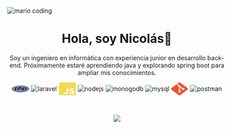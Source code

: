 ![mario coding](https://i.imgur.com/1ZvVkDc.gif)

<h1 align="center">Hola, soy Nicolás👋</h1>
<p align="center">
 Soy un ingeniero en informática con experiencia junior en desarrollo back-end. Próximamente estaré aprendiendo java y explorando spring boot para ampliar mis conocimientos.
</p>
<p align="center">
  <img align="center" alt="php" height="30" width="40" src="https://raw.githubusercontent.com/devicons/devicon/master/icons/php/php-original.svg">
  <img align="center" alt="laravel" height="30" width="40" src="https://cdn.worldvectorlogo.com/logos/laravel-2.svg">
  <img align="center" alt="Js" height="30" width="40" src="https://raw.githubusercontent.com/devicons/devicon/master/icons/javascript/javascript-plain.svg">
  <img align="center" alt="nodejs" height="30" width="40" src="https://cdn.worldvectorlogo.com/logos/nodejs-icon.svg">
  <img align="center" alt="monogodb" height="35" width="35" src="https://cdn.worldvectorlogo.com/logos/mongodb-icon-1.svg">
  <img align="center" alt="mysql" height="35" width="35" src="https://cdn.worldvectorlogo.com/logos/mysql-6.svg">
  <img align="center" alt="git" height="30" width="40" src="https://raw.githubusercontent.com/devicons/devicon/master/icons/git/git-original.svg">
 <img align="center" alt="postman" height="30" width="40" src="https://cdn.worldvectorlogo.com/logos/postman.svg">
</p><br>
<p align="center">
    <img height="150em" src="https://github-readme-stats.vercel.app/api/top-langs/?username=nicolasorrego&theme=transparent&hide_border=false&&layout=compact">
</p>





